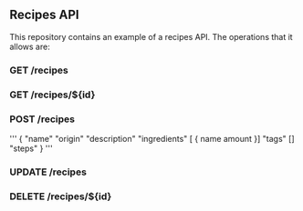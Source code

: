## Recipes API
This repository contains an example of a recipes API. The operations that it allows are:

### GET /recipes  

### GET /recipes/${id}  

### POST /recipes
'''
{
   "name"
   "origin"
   "description"
   "ingredients"  [ {
        name
        amount
    }]
   "tags" []
   "steps"
}
'''

### UPDATE /recipes

### DELETE /recipes/${id}



